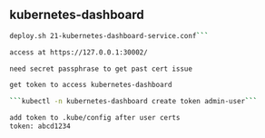 

## kubernetes-dashboard
```deploy.sh 20-kubernetes-dashboard.conf
deploy.sh 21-kubernetes-dashboard-service.conf```

access at https://127.0.0.1:30002/

need secret passphrase to get past cert issue

get token to access kubernetes-dashboard

```kubectl -n kubernetes-dashboard create token admin-user```

add token to .kube/config after user certs 
token: abcd1234

